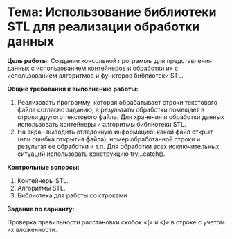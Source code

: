 # Тема: Использование библиотеки STL для реализации обработки данных

**Цель работы:** Создание консольной программы для представления данных с
использованием контейнеров и обработки их с использованием алгоритмов и
функторов библиотеки STL.

**Общие требования к выполнению работы:**

1. Реализовать программу, которая обрабатывает строки текстового файла согласно
   заданию, а результаты обработки помещает в строки другого текстового файла.
   Для хранения и обработки данных использовать контейнеры и алгоритмы
   библиотеки STL.
2. На экран выводить отладочную информацию: какой файл открыт (или ошибка
   открытия файла), номер обработанной строки и результат ее обработки и т.п.
   Для обработки всех исключительных ситуаций использовать конструкцию
   try…catch().

**Контрольные вопросы:**

1. Контейнеры STL.
2. Алгоритмы STL.
3. Библиотека для работы со строками <string>.

**Задание по варианту:**

Проверка правильности расстановки скобок «(» и «)» в строке с учетом их
вложенности.

